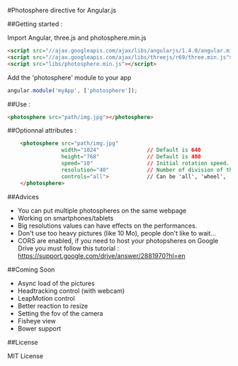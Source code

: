 #Photosphere directive for Angular.js

##Getting started :

Import Angular, three.js and photosphere.min.js
```html
<script src="//ajax.googleapis.com/ajax/libs/angularjs/1.4.0/angular.min.js"></script>
<script src="//ajax.googleapis.com/ajax/libs/threejs/r69/three.min.js"></script>
<script src="libs/photosphere.min.js"></script>
```

Add the 'photosphere' module to your app
```javascript
angular.module('myApp', ['photosphere']);
```
##Use :
```html
<photosphere src="path/img.jpg"></photosphere>
```

##Optionnal attributes :
```html
    <photosphere src="path/img.jpg"
                 width="1024"               // Default is 640
                 height="768"               // Default is 480
                 speed="10"                 // Initial rotation speed. Default is 0. Has to be between 0 and 20
                 resolution="40"            // Number of division of the sphere on which is mapped the picture. Default is 30. Has to be between 10 and 80.
                 controls="all">            // Can be 'all', 'wheel', 'pointer' or 'none'. Default is 'all'
    </photosphere>
```    
##Advices

* You can put multiple photospheres on the same webpage
* Working on smartphones/tablets
* Big resolutions values can have effects on the performances.
* Don't use too heavy pictures (like 10 Mo), people don't like to wait...
* CORS are enabled, if you need to host your photopsheres on Google Drive you must follow this tutorial : https://support.google.com/drive/answer/2881970?hl=en

##Coming Soon
* Async load of the pictures
* Headtracking control (with webcam)
* LeapMotion control
* Better reaction to resize
* Setting the fov of the camera
* Fisheye view
* Bower support

##License

MIT License